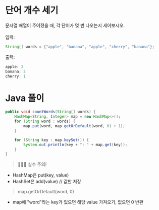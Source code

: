 # 단어 개수 세기
문자열 배열이 주어졌을 때, 각 단어가 몇 번 나오는지 세어보시오.<br><br> 
입력:
```java
String[] words = {"apple", "banana", "apple", "cherry", "banana"};
```

출력:
```java
apple: 2
banana: 2
cherry: 1
```

# Java 풀이
```java
public void countWords(String[] words) {
    HashMap<String, Integer> map = new HashMap<>();
    for (String word : words) {
        map.put(word, map.getOrDefault(word, 0) + 1);
    }

    for (String key : map.keySet()) {
        System.out.println(key + ": " + map.get(key));
    }
}
```

> 👩🏻‍💻 실수 주의! <br>
- HashMap은 put(key, value) <br>
- HashSet은 add(value) // 값만 저장 <br>

> map.getOrDefault(word, 0) <br>
- map에 "word"라는 key가 있으면 해당 value 가져오기, 없으면 0 반환 <br>





